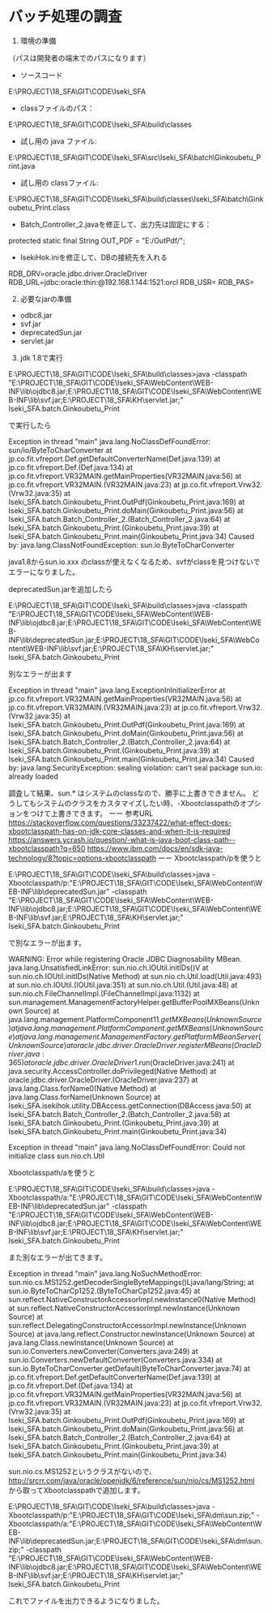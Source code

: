# バッチ処理の調査

1. 環境の準備

（パスは開発者の端末でのパスになります）

* ソースコード

E:\PROJECT\18_SFA\GIT\CODE\Iseki_SFA

*  classファイルのパス：

E:\PROJECT\18_SFA\GIT\CODE\Iseki_SFA\build\classes

* 試し用の java ファイル: 

E:\PROJECT\18_SFA\GIT\CODE\Iseki_SFA\src\Iseki_SFA\batch\Ginkoubetu_Print.java

* 試し用の classファイル:

E:\PROJECT\18_SFA\GIT\CODE\Iseki_SFA\build\classes\Iseki_SFA\batch\Ginkoubetu_Print.class

* Batch_Controller_2.javaを修正して、出力先は固定にする：

protected static final String OUT_PDF = "E:/OutPdf/";

* IsekiHok.iniを修正して、DBの接続先を入れる

RDB_DRV=oracle.jdbc.driver.OracleDriver
RDB_URL=jdbc:oracle:thin:@192.168.1.144:1521:orcl
RDB_USR=
RDB_PAS=

2. 必要なjarの準備

* ọdbc8.jar
* svf.jar
* deprecatedSun.jar
* servlet.jar

3. jdk 1.8で実行

E:\PROJECT\18_SFA\GIT\CODE\Iseki_SFA\build\classes>java -classpath "E:\PROJECT\18_SFA\GIT\CODE\Iseki_SFA\WebContent\WEB-INF\lib\ojdbc8.jar;E:\PROJECT\18_SFA\GIT\CODE\Iseki_SFA\WebContent\WEB-INF\lib\svf.jar;E:\PROJECT\18_SFA\KH\servlet.jar;" Iseki_SFA.batch.Ginkoubetu_Print

で実行したら

Exception in thread "main" java.lang.NoClassDefFoundError: sun/io/ByteToCharConverter
at jp.co.fit.vfreport.Def.getDefaultConverterName(Def.java:139)
at jp.co.fit.vfreport.Def.<clinit>(Def.java:134)
at jp.co.fit.vfreport.VR32MAIN.getMainProperties(VR32MAIN.java:56)
at jp.co.fit.vfreport.VR32MAIN.<init>(VR32MAIN.java:23)
at jp.co.fit.vfreport.Vrw32.<init>(Vrw32.java:35)
at Iseki_SFA.batch.Ginkoubetu_Print.OutPdf(Ginkoubetu_Print.java:169)
at Iseki_SFA.batch.Ginkoubetu_Print.doMain(Ginkoubetu_Print.java:56)
at Iseki_SFA.batch.Batch_Controller_2.<init>(Batch_Controller_2.java:64)
at Iseki_SFA.batch.Ginkoubetu_Print.<init>(Ginkoubetu_Print.java:39)
at Iseki_SFA.batch.Ginkoubetu_Print.main(Ginkoubetu_Print.java:34)
Caused by: java.lang.ClassNotFoundException: sun.io.ByteToCharConverter

java1.8からsun.io.xxx のclassが使えなくなるため、svfがclassを見つけないでエラーになりました。

deprecatedSun.jarを追加したら

E:\PROJECT\18_SFA\GIT\CODE\Iseki_SFA\build\classes>java -classpath "E:\PROJECT\18_SFA\GIT\CODE\Iseki_SFA\WebContent\WEB-INF\lib\ojdbc8.jar;E:\PROJECT\18_SFA\GIT\CODE\Iseki_SFA\WebContent\WEB-INF\lib\deprecatedSun.jar;E:\PROJECT\18_SFA\GIT\CODE\Iseki_SFA\WebContent\WEB-INF\lib\svf.jar;E:\PROJECT\18_SFA\KH\servlet.jar;" Iseki_SFA.batch.Ginkoubetu_Print

別なエラーが出ます

Exception in thread "main" java.lang.ExceptionInInitializerError
at jp.co.fit.vfreport.VR32MAIN.getMainProperties(VR32MAIN.java:56)
at jp.co.fit.vfreport.VR32MAIN.<init>(VR32MAIN.java:23)
at jp.co.fit.vfreport.Vrw32.<init>(Vrw32.java:35)
at Iseki_SFA.batch.Ginkoubetu_Print.OutPdf(Ginkoubetu_Print.java:169)
at Iseki_SFA.batch.Ginkoubetu_Print.doMain(Ginkoubetu_Print.java:56)
at Iseki_SFA.batch.Batch_Controller_2.<init>(Batch_Controller_2.java:64)
at Iseki_SFA.batch.Ginkoubetu_Print.<init>(Ginkoubetu_Print.java:39)
at Iseki_SFA.batch.Ginkoubetu_Print.main(Ginkoubetu_Print.java:34)
Caused by: java.lang.SecurityException: sealing violation: can't seal package sun.io: already loaded

調査して結果、sun.* はシステムのclassなので、勝手に上書きできません。
どうしてもシステムのクラスをカスタマイズしたい時、-Xbootclasspathのオプションをつけて上書きできます。
ーー
参考URL
https://stackoverflow.com/questions/33237422/what-effect-does-xbootclasspath-has-on-jdk-core-classes-and-when-it-is-required
https://answers.ycrash.io/question/-what-is-java-boot-class-path--xbootclasspath?q=650
https://www.ibm.com/docs/en/sdk-java-technology/8?topic=options-xbootclasspath
ーー
Xbootclasspath/pを使うと

E:\PROJECT\18_SFA\GIT\CODE\Iseki_SFA\build\classes>java -Xbootclasspath/p:"E:\PROJECT\18_SFA\GIT\CODE\Iseki_SFA\WebContent\WEB-INF\lib\deprecatedSun.jar" -classpath "E:\PROJECT\18_SFA\GIT\CODE\Iseki_SFA\WebContent\WEB-INF\lib\ojdbc8.jar;E:\PROJECT\18_SFA\GIT\CODE\Iseki_SFA\WebContent\WEB-INF\lib\svf.jar;E:\PROJECT\18_SFA\KH\servlet.jar;" Iseki_SFA.batch.Ginkoubetu_Print

で別なエラーが出ます。

WARNING: Error while registering Oracle JDBC Diagnosability MBean.
java.lang.UnsatisfiedLinkError: sun.nio.ch.IOUtil.initIDs()V
at sun.nio.ch.IOUtil.initIDs(Native Method)
at sun.nio.ch.Util.load(Util.java:493)
at sun.nio.ch.IOUtil.<clinit>(IOUtil.java:351)
at sun.nio.ch.Util.<clinit>(Util.java:48)
at sun.nio.ch.FileChannelImpl.<clinit>(FileChannelImpl.java:1132)
at sun.management.ManagementFactoryHelper.getBufferPoolMXBeans(Unknown Source)
at java.lang.management.PlatformComponent$11.getMXBeans(Unknown Source)
at java.lang.management.PlatformComponent.getMXBeans(Unknown Source)
at java.lang.management.ManagementFactory.getPlatformMBeanServer(Unknown Source)
at oracle.jdbc.driver.OracleDriver.registerMBeans(OracleDriver.java:365)
at oracle.jdbc.driver.OracleDriver$1.run(OracleDriver.java:241)
at java.security.AccessController.doPrivileged(Native Method)
at oracle.jdbc.driver.OracleDriver.<clinit>(OracleDriver.java:237)
at java.lang.Class.forName0(Native Method)
at java.lang.Class.forName(Unknown Source)
at Iseki_SFA.isekihok.utility.DBAccess.getConnection(DBAccess.java:50)
at Iseki_SFA.batch.Batch_Controller_2.<init>(Batch_Controller_2.java:58)
at Iseki_SFA.batch.Ginkoubetu_Print.<init>(Ginkoubetu_Print.java:39)
at Iseki_SFA.batch.Ginkoubetu_Print.main(Ginkoubetu_Print.java:34)

Exception in thread "main" java.lang.NoClassDefFoundError: Could not initialize class sun.nio.ch.Util

Xbootclasspath/aを使うと

E:\PROJECT\18_SFA\GIT\CODE\Iseki_SFA\build\classes>java -Xbootclasspath/a:"E:\PROJECT\18_SFA\GIT\CODE\Iseki_SFA\WebContent\WEB-INF\lib\deprecatedSun.jar" -classpath "E:\PROJECT\18_SFA\GIT\CODE\Iseki_SFA\WebContent\WEB-INF\lib\ojdbc8.jar;E:\PROJECT\18_SFA\GIT\CODE\Iseki_SFA\WebContent\WEB-INF\lib\svf.jar;E:\PROJECT\18_SFA\KH\servlet.jar;" Iseki_SFA.batch.Ginkoubetu_Print

また別なエラーが出てきます。

Exception in thread "main" java.lang.NoSuchMethodError: sun.nio.cs.MS1252.getDecoderSingleByteMappings()Ljava/lang/String;
at sun.io.ByteToCharCp1252.<init>(ByteToCharCp1252.java:45)
at sun.reflect.NativeConstructorAccessorImpl.newInstance0(Native Method)
at sun.reflect.NativeConstructorAccessorImpl.newInstance(Unknown Source)
at sun.reflect.DelegatingConstructorAccessorImpl.newInstance(Unknown Source)
at java.lang.reflect.Constructor.newInstance(Unknown Source)
at java.lang.Class.newInstance(Unknown Source)
at sun.io.Converters.newConverter(Converters.java:249)
at sun.io.Converters.newDefaultConverter(Converters.java:334)
at sun.io.ByteToCharConverter.getDefault(ByteToCharConverter.java:74)
at jp.co.fit.vfreport.Def.getDefaultConverterName(Def.java:139)
at jp.co.fit.vfreport.Def.<clinit>(Def.java:134)
at jp.co.fit.vfreport.VR32MAIN.getMainProperties(VR32MAIN.java:56)
at jp.co.fit.vfreport.VR32MAIN.<init>(VR32MAIN.java:23)
at jp.co.fit.vfreport.Vrw32.<init>(Vrw32.java:35)
at Iseki_SFA.batch.Ginkoubetu_Print.OutPdf(Ginkoubetu_Print.java:169)
at Iseki_SFA.batch.Ginkoubetu_Print.doMain(Ginkoubetu_Print.java:56)
at Iseki_SFA.batch.Batch_Controller_2.<init>(Batch_Controller_2.java:64)
at Iseki_SFA.batch.Ginkoubetu_Print.<init>(Ginkoubetu_Print.java:39)
at Iseki_SFA.batch.Ginkoubetu_Print.main(Ginkoubetu_Print.java:34)

sun.nio.cs.MS1252というクラスがないので、
http://srcrr.com/java/oracle/openjdk/6/reference/sun/nio/cs/MS1252.html
から取ってXbootclasspathで追加します。

E:\PROJECT\18_SFA\GIT\CODE\Iseki_SFA\build\classes>java -Xbootclasspath/p:"E:\PROJECT\18_SFA\GIT\CODE\Iseki_SFA\dm\sun.zip;" -Xbootclasspath/a:"E:\PROJECT\18_SFA\GIT\CODE\Iseki_SFA\WebContent\WEB-INF\lib\deprecatedSun.jar;E:\PROJECT\18_SFA\GIT\CODE\Iseki_SFA\dm\sun.zip;" -classpath "E:\PROJECT\18_SFA\GIT\CODE\Iseki_SFA\WebContent\WEB-INF\lib\ojdbc8.jar;E:\PROJECT\18_SFA\GIT\CODE\Iseki_SFA\WebContent\WEB-INF\lib\svf.jar;E:\PROJECT\18_SFA\KH\servlet.jar;" Iseki_SFA.batch.Ginkoubetu_Print

これでファイルを出力できるようになりました。


